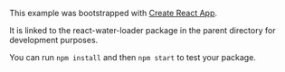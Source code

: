 This example was bootstrapped with [Create React App](https://github.com/facebook/create-react-app).

It is linked to the react-water-loader package in the parent directory for development purposes.

You can run `npm install` and then `npm start` to test your package.
